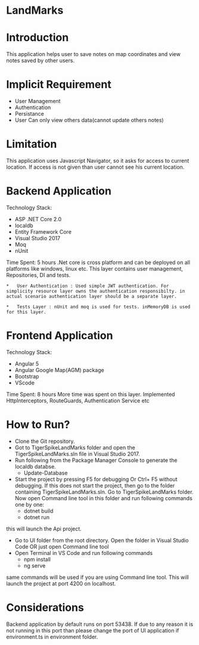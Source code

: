 # LandMarks
# Introduction
This application helps user to save notes on map coordinates and view notes saved by other users.

#	Implicit Requirement
*	User Management
*	Authentication
*	Persistance
*	User Can only view others data(cannot update others notes)

#	Limitation
This application uses Javascript Navigator, so it asks for access to current location. If access is not given than user cannot see his current location.


#	Backend Application
Technology Stack: 
*	ASP .NET Core 2.0
*	localdb
*	Entity Framework Core
*	Visual Studio 2017
*	Moq
*	nUnit

Time Spent: 5 hours
.Net core is cross platform and can be deployed on all platforms like windows, linux etc. This layer contains user management, Repositories, DI and tests. 
	
	*	User Authentication : Used simple JWT authentication. For simplicity resource layer owns the authentication responsibilty. in actual scenario authentication layer should be a separate layer.
	
	*	Tests Layer : nUnit and moq is used for tests. inMemoryDB is used for this layer.

#	Frontend Application
Technology Stack:
*	Angular 5
*	Angular Google Map(AGM) package
*	Bootstrap
*	VScode

Time Spent: 8 hours
More time was spent on this layer. Implemented HttpInterceptors, RouteGuards, Authentication Service etc

#	How to Run?
*	Clone the Git repository.
*	Got to TigerSpikeLandMarks folder and open the TigerSpikeLandMarks.sln file in Visual Studio 2017.
*	Run following from the Package Manager Console to generate the localdb databse.
      * Update-Database
*	Start the project by pressing F5 for debugging Or Ctrl+ F5 without debugging. If this does not start the project, then go to the folder containing TigerSpikeLandMarks.sln. Go to TigerSpikeLandMarks folder. Now open Command line tool in this folder and run following commands one by one:
    *	dotnet build
    *	dotnet run
    
  this will launch the Api project.
*	Go to UI folder from the root directory. Open the folder in Visual Studio Code OR just open Command line tool
*	Open Terminal in VS Code and run following commands
    *	npm install
    *	ng serve
    
  same commands will be used if you are using Command line tool. This will launch the project at port 4200 on localhost.  
  
# Considerations
Backend application by default runs on port 53438. If due to any reason it is not running in this port than please change the port of UI application if environment.ts in environment folder. 